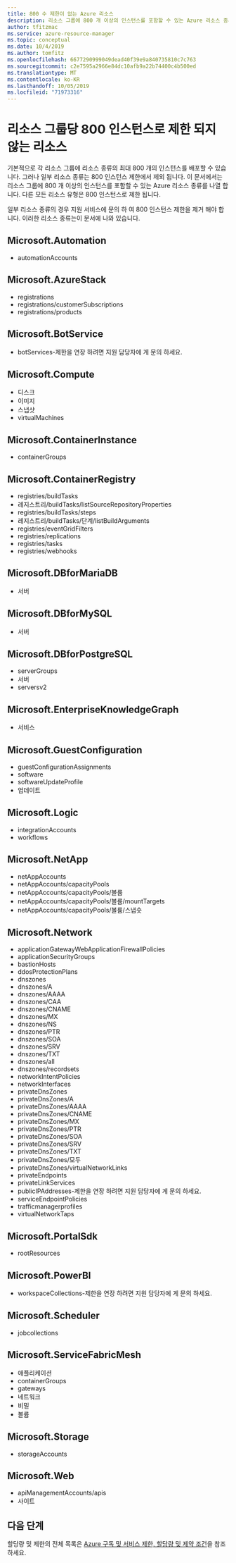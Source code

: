 ```yaml
---
title: 800 수 제한이 없는 Azure 리소스
description: 리소스 그룹에 800 개 이상의 인스턴스를 포함할 수 있는 Azure 리소스 종류를 나열 합니다.
author: tfitzmac
ms.service: azure-resource-manager
ms.topic: conceptual
ms.date: 10/4/2019
ms.author: tomfitz
ms.openlocfilehash: 6677290999049dead40f39e9a840735810c7c763
ms.sourcegitcommit: c2e7595a2966e84dc10afb9a22b74400c4b500ed
ms.translationtype: MT
ms.contentlocale: ko-KR
ms.lasthandoff: 10/05/2019
ms.locfileid: "71973316"
---
```

# <a name="resources-not-limited-to-800-instances-per-resource-group"></a>리소스 그룹당 800 인스턴스로 제한 되지 않는 리소스

기본적으로 각 리소스 그룹에 리소스 종류의 최대 800 개의 인스턴스를 배포할 수 있습니다. 그러나 일부 리소스 종류는 800 인스턴스 제한에서 제외 됩니다. 이 문서에서는 리소스 그룹에 800 개 이상의 인스턴스를 포함할 수 있는 Azure 리소스 종류를 나열 합니다. 다른 모든 리소스 유형은 800 인스턴스로 제한 됩니다.

일부 리소스 종류의 경우 지원 서비스에 문의 하 여 800 인스턴스 제한을 제거 해야 합니다. 이러한 리소스 종류는이 문서에 나와 있습니다.


## <a name="microsoftautomation"></a>Microsoft.Automation

* automationAccounts

## <a name="microsoftazurestack"></a>Microsoft.AzureStack

* registrations
* registrations/customerSubscriptions
* registrations/products

## <a name="microsoftbotservice"></a>Microsoft.BotService

* botServices-제한을 연장 하려면 지원 담당자에 게 문의 하세요.

## <a name="microsoftcompute"></a>Microsoft.Compute

* 디스크
* 이미지
* 스냅샷
* virtualMachines

## <a name="microsoftcontainerinstance"></a>Microsoft.ContainerInstance

* containerGroups

## <a name="microsoftcontainerregistry"></a>Microsoft.ContainerRegistry

* registries/buildTasks
* 레지스트리/buildTasks/listSourceRepositoryProperties
* registries/buildTasks/steps
* 레지스트리/buildTasks/단계/listBuildArguments
* registries/eventGridFilters
* registries/replications
* registries/tasks
* registries/webhooks

## <a name="microsoftdbformariadb"></a>Microsoft.DBforMariaDB

* 서버

## <a name="microsoftdbformysql"></a>Microsoft.DBforMySQL

* 서버

## <a name="microsoftdbforpostgresql"></a>Microsoft.DBforPostgreSQL

* serverGroups
* 서버
* serversv2

## <a name="microsoftenterpriseknowledgegraph"></a>Microsoft.EnterpriseKnowledgeGraph

* 서비스

## <a name="microsoftguestconfiguration"></a>Microsoft.GuestConfiguration

* guestConfigurationAssignments
* software
* softwareUpdateProfile
* 업데이트

## <a name="microsoftlogic"></a>Microsoft.Logic

* integrationAccounts
* workflows

## <a name="microsoftnetapp"></a>Microsoft.NetApp

* netAppAccounts
* netAppAccounts/capacityPools
* netAppAccounts/capacityPools/볼륨
* netAppAccounts/capacityPools/볼륨/mountTargets
* netAppAccounts/capacityPools/볼륨/스냅숏

## <a name="microsoftnetwork"></a>Microsoft.Network

* applicationGatewayWebApplicationFirewallPolicies
* applicationSecurityGroups
* bastionHosts
* ddosProtectionPlans
* dnszones
* dnszones/A
* dnszones/AAAA
* dnszones/CAA
* dnszones/CNAME
* dnszones/MX
* dnszones/NS
* dnszones/PTR
* dnszones/SOA
* dnszones/SRV
* dnszones/TXT
* dnszones/all
* dnszones/recordsets
* networkIntentPolicies
* networkInterfaces
* privateDnsZones
* privateDnsZones/A
* privateDnsZones/AAAA
* privateDnsZones/CNAME
* privateDnsZones/MX
* privateDnsZones/PTR
* privateDnsZones/SOA
* privateDnsZones/SRV
* privateDnsZones/TXT
* privateDnsZones/모두
* privateDnsZones/virtualNetworkLinks
* privateEndpoints
* privateLinkServices
* publicIPAddresses-제한을 연장 하려면 지원 담당자에 게 문의 하세요.
* serviceEndpointPolicies
* trafficmanagerprofiles
* virtualNetworkTaps

## <a name="microsoftportalsdk"></a>Microsoft.PortalSdk

* rootResources

## <a name="microsoftpowerbi"></a>Microsoft.PowerBI

* workspaceCollections-제한을 연장 하려면 지원 담당자에 게 문의 하세요.

## <a name="microsoftscheduler"></a>Microsoft.Scheduler

* jobcollections

## <a name="microsoftservicefabricmesh"></a>Microsoft.ServiceFabricMesh

* 애플리케이션
* containerGroups
* gateways
* 네트워크
* 비밀
* 볼륨

## <a name="microsoftstorage"></a>Microsoft.Storage

* storageAccounts

## <a name="microsoftweb"></a>Microsoft.Web

* apiManagementAccounts/apis
* 사이트

## <a name="next-steps"></a>다음 단계

할당량 및 제한의 전체 목록은 [Azure 구독 및 서비스 제한, 할당량 및 제약 조건](../azure-subscription-service-limits.md)을 참조 하세요.
